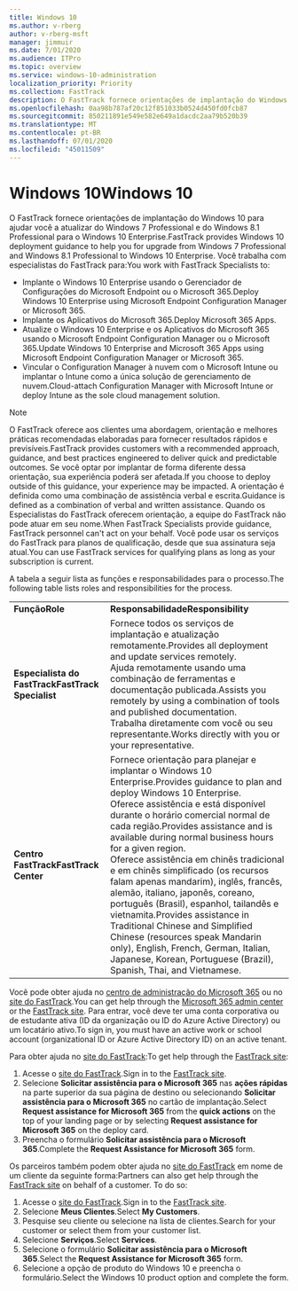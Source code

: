 ```yaml
---
title: Windows 10
ms.author: v-rberg
author: v-rberg-msft
manager: jimmuir
ms.date: 7/01/2020
ms.audience: ITPro
ms.topic: overview
ms.service: windows-10-administration
localization_priority: Priority
ms.collection: FastTrack
description: O FastTrack fornece orientações de implantação do Windows 10 para ajudar você a atualizar do Windows 7 Professional e do Windows 8.1 Professional para o Windows 10 Enterprise.
ms.openlocfilehash: 0aa98b787af20c12f851033b0524d450fd0fcb87
ms.sourcegitcommit: 850211891e549e582e649a1dacdc2aa79b520b39
ms.translationtype: MT
ms.contentlocale: pt-BR
ms.lasthandoff: 07/01/2020
ms.locfileid: "45011509"
---
```

# <a name="windows-10"></a><span data-ttu-id="0bb0d-103">Windows 10</span><span class="sxs-lookup"><span data-stu-id="0bb0d-103">Windows 10</span></span>

<span data-ttu-id="0bb0d-104">O FastTrack fornece orientações de implantação do Windows 10 para ajudar você a atualizar do Windows 7 Professional e do Windows 8.1 Professional para o Windows 10 Enterprise.</span><span class="sxs-lookup"><span data-stu-id="0bb0d-104">FastTrack provides Windows 10 deployment guidance to help you for upgrade from Windows 7 Professional and Windows 8.1 Professional to Windows 10 Enterprise.</span></span> <span data-ttu-id="0bb0d-105">Você trabalha com especialistas do FastTrack para:</span><span class="sxs-lookup"><span data-stu-id="0bb0d-105">You work with FastTrack Specialists to:</span></span>

- <span data-ttu-id="0bb0d-106">Implante o Windows 10 Enterprise usando o Gerenciador de Configurações do Microsoft Endpoint ou o Microsoft 365.</span><span class="sxs-lookup"><span data-stu-id="0bb0d-106">Deploy Windows 10 Enterprise using Microsoft Endpoint Configuration Manager or Microsoft 365.</span></span>
- <span data-ttu-id="0bb0d-107">Implante os Aplicativos do Microsoft 365.</span><span class="sxs-lookup"><span data-stu-id="0bb0d-107">Deploy Microsoft 365 Apps.</span></span> 
- <span data-ttu-id="0bb0d-108">Atualize o Windows 10 Enterprise e os Aplicativos do Microsoft 365 usando o Microsoft Endpoint Configuration Manager ou o Microsoft 365.</span><span class="sxs-lookup"><span data-stu-id="0bb0d-108">Update Windows 10 Enterprise and Microsoft 365 Apps using Microsoft Endpoint Configuration Manager or Microsoft 365.</span></span>
- <span data-ttu-id="0bb0d-109">Vincular o Configuration Manager à nuvem com o Microsoft Intune ou implantar o Intune como a única solução de gerenciamento de nuvem.</span><span class="sxs-lookup"><span data-stu-id="0bb0d-109">Cloud-attach Configuration Manager with Microsoft Intune or deploy Intune as the sole cloud management solution.</span></span>
  
> [!NOTE]
> <span data-ttu-id="0bb0d-110">O FastTrack oferece aos clientes uma abordagem, orientação e melhores práticas recomendadas elaboradas para fornecer resultados rápidos e previsíveis.</span><span class="sxs-lookup"><span data-stu-id="0bb0d-110">FastTrack provides customers with a recommended approach, guidance, and best practices engineered to deliver quick and predictable outcomes.</span></span> <span data-ttu-id="0bb0d-111">Se você optar por implantar de forma diferente dessa orientação, sua experiência poderá ser afetada.</span><span class="sxs-lookup"><span data-stu-id="0bb0d-111">If you choose to deploy outside of this guidance, your experience may be impacted.</span></span> <span data-ttu-id="0bb0d-112">A orientação é definida como uma combinação de assistência verbal e escrita.</span><span class="sxs-lookup"><span data-stu-id="0bb0d-112">Guidance is defined as a combination of verbal and written assistance.</span></span> <span data-ttu-id="0bb0d-113">Quando os Especialistas do FastTrack oferecem orientação, a equipe do FastTrack não pode atuar em seu nome.</span><span class="sxs-lookup"><span data-stu-id="0bb0d-113">When FastTrack Specialists provide guidance, FastTrack personnel can't act on your behalf.</span></span> <span data-ttu-id="0bb0d-114">Você pode usar os serviços do FastTrack para planos de qualificação, desde que sua assinatura seja atual.</span><span class="sxs-lookup"><span data-stu-id="0bb0d-114">You can use FastTrack services for qualifying plans as long as your subscription is current.</span></span>  
    
<span data-ttu-id="0bb0d-115">A tabela a seguir lista as funções e responsabilidades para o processo.</span><span class="sxs-lookup"><span data-stu-id="0bb0d-115">The following table lists roles and responsibilities for the process.</span></span>

|||
|:-----|:-----|
|<span data-ttu-id="0bb0d-116">**Função**</span><span class="sxs-lookup"><span data-stu-id="0bb0d-116">**Role**</span></span> <br/> |<span data-ttu-id="0bb0d-117">**Responsabilidade**</span><span class="sxs-lookup"><span data-stu-id="0bb0d-117">**Responsibility**</span></span> <br/> |
|<span data-ttu-id="0bb0d-118">**Especialista do FastTrack**</span><span class="sxs-lookup"><span data-stu-id="0bb0d-118">**FastTrack Specialist**</span></span> <br/> |<span data-ttu-id="0bb0d-119">Fornece todos os serviços de implantação e atualização remotamente.</span><span class="sxs-lookup"><span data-stu-id="0bb0d-119">Provides all deployment and update services remotely.</span></span>  <br/> <span data-ttu-id="0bb0d-120">Ajuda remotamente usando uma combinação de ferramentas e documentação publicada.</span><span class="sxs-lookup"><span data-stu-id="0bb0d-120">Assists you remotely by using a combination of tools and published documentation.</span></span> <br/> <span data-ttu-id="0bb0d-121">Trabalha diretamente com você ou seu representante.</span><span class="sxs-lookup"><span data-stu-id="0bb0d-121">Works directly with you or your representative.</span></span>|
|<span data-ttu-id="0bb0d-122">**Centro FastTrack**</span><span class="sxs-lookup"><span data-stu-id="0bb0d-122">**FastTrack Center**</span></span>  <br/> |<span data-ttu-id="0bb0d-123">Fornece orientação para planejar e implantar o Windows 10 Enterprise.</span><span class="sxs-lookup"><span data-stu-id="0bb0d-123">Provides guidance to plan and deploy Windows 10 Enterprise.</span></span>   <br/> <span data-ttu-id="0bb0d-124">Oferece assistência e está disponível durante o horário comercial normal de cada região.</span><span class="sxs-lookup"><span data-stu-id="0bb0d-124">Provides assistance and is available during normal business hours for a given region.</span></span> <br/> <span data-ttu-id="0bb0d-125">Oferece assistência em chinês tradicional e em chinês simplificado (os recursos falam apenas mandarim), inglês, francês, alemão, italiano, japonês, coreano, português (Brasil), espanhol, tailandês e vietnamita.</span><span class="sxs-lookup"><span data-stu-id="0bb0d-125">Provides assistance in Traditional Chinese and Simplified Chinese (resources speak Mandarin only), English, French, German, Italian, Japanese, Korean, Portuguese (Brazil), Spanish, Thai, and Vietnamese.</span></span>|
 
<span data-ttu-id="0bb0d-126">Você pode obter ajuda no [centro de administração do Microsoft 365](https://go.microsoft.com/fwlink/?linkid=2032704) ou no [site do FastTrack](https://go.microsoft.com/fwlink/?linkid=780698).</span><span class="sxs-lookup"><span data-stu-id="0bb0d-126">You can get help through the [Microsoft 365 admin center](https://go.microsoft.com/fwlink/?linkid=2032704) or the [FastTrack site](https://go.microsoft.com/fwlink/?linkid=780698).</span></span> <span data-ttu-id="0bb0d-127">Para entrar, você deve ter uma conta corporativa ou de estudante ativa (ID da organização ou ID do Azure Active Directory) ou um locatário ativo.</span><span class="sxs-lookup"><span data-stu-id="0bb0d-127">To sign in, you must have an active work or school account (organizational ID or Azure Active Directory ID) on an active tenant.</span></span> 

<span data-ttu-id="0bb0d-128">Para obter ajuda no [site do FastTrack](https://go.microsoft.com/fwlink/?linkid=780698):</span><span class="sxs-lookup"><span data-stu-id="0bb0d-128">To get help through the [FastTrack site](https://go.microsoft.com/fwlink/?linkid=780698):</span></span> 
1.    <span data-ttu-id="0bb0d-129">Acesse o [site do FastTrack](https://go.microsoft.com/fwlink/?linkid=780698).</span><span class="sxs-lookup"><span data-stu-id="0bb0d-129">Sign in to the [FastTrack site](https://go.microsoft.com/fwlink/?linkid=780698).</span></span> 
2.    <span data-ttu-id="0bb0d-130">Selecione **Solicitar assistência para o Microsoft 365** nas **ações rápidas** na parte superior da sua página de destino ou selecionando **Solicitar assistência para o Microsoft 365** no cartão de implantação.</span><span class="sxs-lookup"><span data-stu-id="0bb0d-130">Select **Request assistance for Microsoft 365** from the **quick actions** on the top of your landing page or by selecting **Request assistance for Microsoft 365** on the deploy card.</span></span>
3.    <span data-ttu-id="0bb0d-131">Preencha o formulário **Solicitar assistência para o Microsoft 365**.</span><span class="sxs-lookup"><span data-stu-id="0bb0d-131">Complete the **Request Assistance for Microsoft 365** form.</span></span>
  
<span data-ttu-id="0bb0d-p104">Os parceiros também podem obter ajuda no [site do FastTrack](https://go.microsoft.com/fwlink/?linkid=780698) em nome de um cliente da seguinte forma:</span><span class="sxs-lookup"><span data-stu-id="0bb0d-p104">Partners can also get help through the [FastTrack site](https://go.microsoft.com/fwlink/?linkid=780698) on behalf of a customer. To do so:</span></span>
1.    <span data-ttu-id="0bb0d-134">Acesse o [site do FastTrack](https://go.microsoft.com/fwlink/?linkid=780698).</span><span class="sxs-lookup"><span data-stu-id="0bb0d-134">Sign in to the [FastTrack site](https://go.microsoft.com/fwlink/?linkid=780698).</span></span> 
2.    <span data-ttu-id="0bb0d-135">Selecione **Meus Clientes**.</span><span class="sxs-lookup"><span data-stu-id="0bb0d-135">Select **My Customers**.</span></span>
3.    <span data-ttu-id="0bb0d-136">Pesquise seu cliente ou selecione na lista de clientes.</span><span class="sxs-lookup"><span data-stu-id="0bb0d-136">Search for your customer or select them from your customer list.</span></span>
4.    <span data-ttu-id="0bb0d-137">Selecione **Serviços**.</span><span class="sxs-lookup"><span data-stu-id="0bb0d-137">Select **Services**.</span></span>
5.    <span data-ttu-id="0bb0d-138">Selecione o formulário **Solicitar assistência para o Microsoft 365**.</span><span class="sxs-lookup"><span data-stu-id="0bb0d-138">Select the **Request Assistance for Microsoft 365** form.</span></span>
6.    <span data-ttu-id="0bb0d-139">Selecione a opção de produto do Windows 10 e preencha o formulário.</span><span class="sxs-lookup"><span data-stu-id="0bb0d-139">Select the Windows 10 product option and complete the form.</span></span>
 
